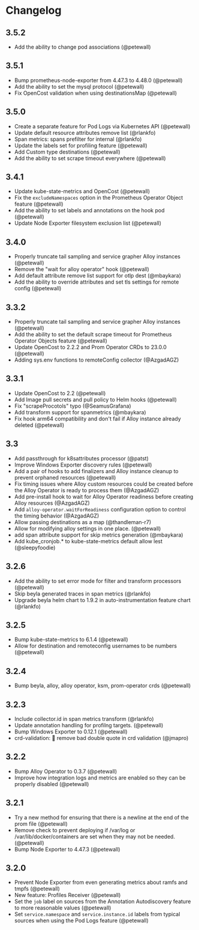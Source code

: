 # Changelog

## 3.5.2

*   Add the ability to change pod associations (@petewall)

## 3.5.1

*   Bump prometheus-node-exporter from 4.47.3 to 4.48.0 (@petewall)
*   Add the ability to set the mysql protocol (@petewall)
*   Fix OpenCost validation when using destinationsMap (@petewall)

## 3.5.0

*   Create a separate feature for Pod Logs via Kubernetes API (@petewall)
*   Update default resource attributes remove list (@rlankfo)
*   Span metrics: spans prefilter for internal (@rlankfo)
*   Update the labels set for profiling feature (@petewall)
*   Add Custom type destinations (@petewall)
*   Add the ability to set scrape timeout everywhere (@petewall)

## 3.4.1

*   Update kube-state-metrics and OpenCost (@petewall)
*   Fix the `excludeNamespaces` option in the Prometheus Operator Object feature (@petewall)
*   Add the ability to set labels and annotations on the hook pod (@petewall)
*   Update Node Exporter filesystem exclusion list (@petewall)

## 3.4.0

*   Properly truncate tail sampling and service grapher Alloy instances (@petewall)
*   Remove the "wait for alloy operator" hook (@petewall)
*   Add default attribute remove list support for otlp dest (@mbaykara)
*   Add the ability to override attributes and set tls settings for remote config (@petewall)

## 3.3.2

*   Properly truncate tail sampling and service grapher Alloy instances (@petewall)
*   Add the ability to set the default scrape timeout for Prometheus Operator Objects feature (@petewall)
*   Update OpenCost to 2.2.2 and Prom Operator CRDs to 23.0.0 (@petewall)
*   Adding sys.env functions to remoteConfig collector (@AzgadAGZ)

## 3.3.1

*   Update OpenCost to 2.2 (@petewall)
*   Add Image pull secrets and pull policy to Helm hooks (@petewall)
*   Fix "scrapeProcotols" typo (@SeamusGrafana)
*   Add transform support for spanmetrics (@mbaykara)
*   Fix hook arm64 compatibility and don't fail if Alloy instance already deleted (@petewall)

## 3.3

*   Add passthrough for k8sattributes processor (@patst)
*   Improve Windows Exporter discovery rules (@petewall)
*   Add a pair of hooks to add finalizers and Alloy instance cleanup to prevent orphaned resources (@petewall)
*   Fix timing issues where Alloy custom resources could be created before the Alloy Operator is ready to process them (@AzgadAGZ)
*   Add pre-install hook to wait for Alloy Operator readiness before creating Alloy resources (@AzgadAGZ)
*   Add `alloy-operator.waitForReadiness` configuration option to control the timing behavior (@AzgadAGZ)
*   Allow passing destinations as a map (@thandleman-r7)
*   Allow for modifying alloy settings in one place. (@petewall)
*   add span attribute support for skip metrics generation (@mbaykara)
*   Add kube_cronjob.* to kube-state-metrics default allow lest (@sleepyfoodie)

## 3.2.6

*   Add the ability to set error mode for filter and transform processors (@petewall)
*   Skip beyla generated traces in span metrics (@rlankfo)
*   Upgrade beyla helm chart to 1.9.2 in auto-instrumentation feature chart (@rlankfo)

## 3.2.5

*   Bump kube-state-metrics to 6.1.4 (@petewall)
*   Allow for destination and remoteconfig usernames to be numbers (@petewall)

## 3.2.4

*   Bump beyla, alloy, alloy operator, ksm, prom-operator crds (@petewall)

## 3.2.3

*   Include collector.id in span metrics transform (@rlankfo)
*   Update annotation handling for profilng targets. (@petewall)
*   Bump Windows Exporter to 0.12.1 (@petewall)
*   crd-validation: 🐛 remove bad double quote in crd validation (@jmapro)

## 3.2.2

*   Bump Alloy Operator to 0.3.7 (@petewall)
*   Improve how integration logs and metrics are enabled so they can be properly disabled (@petewall)

## 3.2.1

*   Try a new method for ensuring that there is a newline at the end of the prom file (@petewall)
*   Remove check to prevent deploying if /var/log or /var/lib/docker/containers are set when they may not be needed. (@petewall)
*   Bump Node Exporter to 4.47.3 (@petewall)

## 3.2.0

*   Prevent Node Exporter from even generating metrics about ramfs and tmpfs (@petewall)
*   New feature: Profiles Receiver (@petewall)
*   Set the `job` label on sources from the Annotation Autodiscovery feature to more reasonable values (@petewall)
*   Set `service.namespace` and `service.instance.id` labels from typical sources when using the Pod Logs feature (@petewall)
